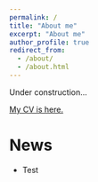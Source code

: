 ```yaml
---
permalink: /
title: "About me"
excerpt: "About me"
author_profile: true
redirect_from: 
  - /about/
  - /about.html
---
```


<!-- I am a ...

Before my PhD journey, I graduated from Information Systems Technology and Design (ISTD) at Singapore University of Technology and Design (SUTD),
with a Bachelor of Engineering degree in Artificial Intelligence.
After graduation, I spent one and half year working as a risk and quantitative analyst in a commodity trading house and 
completed a Master of Computing degree at National University of Singapore (NUS). -->

Under construction...

[My CV is here.](http://xingxuanli.github.io/files/cv_lixingxuan.pdf)

News
====
* Test

